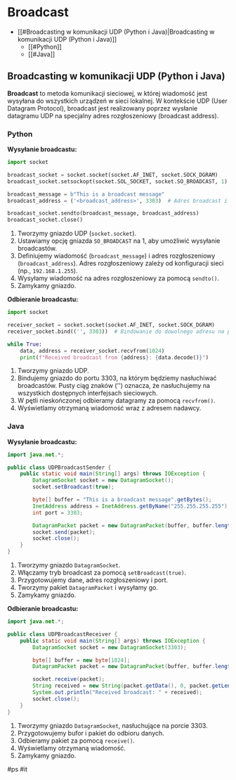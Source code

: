 # Broadcast
- [[#Broadcasting w komunikacji UDP (Python i Java)|Broadcasting w komunikacji UDP (Python i Java)]]
	- [[#Python]]
	- [[#Java]]


## Broadcasting w komunikacji UDP (Python i Java)

**Broadcast** to metoda komunikacji sieciowej, w której wiadomość jest wysyłana do wszystkich urządzeń w sieci lokalnej. W kontekście UDP (User Datagram Protocol), broadcast jest realizowany poprzez wysłanie datagramu UDP na specjalny adres rozgłoszeniowy (broadcast address).

### Python

**Wysyłanie broadcastu:**
```py
import socket

broadcast_socket = socket.socket(socket.AF_INET, socket.SOCK_DGRAM)
broadcast_socket.setsockopt(socket.SOL_SOCKET, socket.SO_BROADCAST, 1)  # Włączenie trybu broadcast

broadcast_message = b"This is a broadcast message"
broadcast_address = ('<broadcast_address>', 3303)  # Adres broadcast i port

broadcast_socket.sendto(broadcast_message, broadcast_address)
broadcast_socket.close()
```

1. Tworzymy gniazdo UDP (`socket.socket`).
2. Ustawiamy opcję gniazda `SO_BROADCAST` na 1, aby umożliwić wysyłanie broadcastów.
3. Definiujemy wiadomość (`broadcast_message`) i adres rozgłoszeniowy (`broadcast_address`). Adres rozgłoszeniowy zależy od konfiguracji sieci (np., `192.168.1.255`).
4. Wysyłamy wiadomość na adres rozgłoszeniowy za pomocą `sendto()`.
5. Zamykamy gniazdo.

**Odbieranie broadcastu:**
```py
import socket

receiver_socket = socket.socket(socket.AF_INET, socket.SOCK_DGRAM)
receiver_socket.bind(('', 3303))  # Bindowanie do dowolnego adresu na porcie 3303

while True:
    data, address = receiver_socket.recvfrom(1024)
    print(f"Received broadcast from {address}: {data.decode()}")
```

1. Tworzymy gniazdo UDP.
2. Bindujemy gniazdo do portu 3303, na którym będziemy nasłuchiwać broadcastów. Pusty ciąg znaków ('') oznacza, że nasłuchujemy na wszystkich dostępnych interfejsach sieciowych.
3. W pętli nieskończonej odbieramy datagramy za pomocą `recvfrom()`.
4. Wyświetlamy otrzymaną wiadomość wraz z adresem nadawcy.

### Java

**Wysyłanie broadcastu:**
```java
import java.net.*;

public class UDPBroadcastSender {
    public static void main(String[] args) throws IOException {
        DatagramSocket socket = new DatagramSocket();
        socket.setBroadcast(true);

        byte[] buffer = "This is a broadcast message".getBytes();
        InetAddress address = InetAddress.getByName("255.255.255.255"); // Adres broadcast
        int port = 3303;

        DatagramPacket packet = new DatagramPacket(buffer, buffer.length, address, port);
        socket.send(packet);
        socket.close();
    }
}
```

1. Tworzymy gniazdo `DatagramSocket`.
2. Włączamy tryb broadcast za pomocą `setBroadcast(true)`.
3. Przygotowujemy dane, adres rozgłoszeniowy i port.
4. Tworzymy pakiet `DatagramPacket` i wysyłamy go.
5. Zamykamy gniazdo.

**Odbieranie broadcastu:**
```java
import java.net.*;

public class UDPBroadcastReceiver {
    public static void main(String[] args) throws IOException {
        DatagramSocket socket = new DatagramSocket(3303);

        byte[] buffer = new byte[1024];
        DatagramPacket packet = new DatagramPacket(buffer, buffer.length);

        socket.receive(packet);
        String received = new String(packet.getData(), 0, packet.getLength());
        System.out.println("Received broadcast: " + received);
        socket.close();
    }
}
```

1. Tworzymy gniazdo `DatagramSocket`, nasłuchujące na porcie 3303.
2. Przygotowujemy bufor i pakiet do odbioru danych.
3. Odbieramy pakiet za pomocą `receive()`.
4. Wyświetlamy otrzymaną wiadomość.
5. Zamykamy gniazdo.

#ps #it